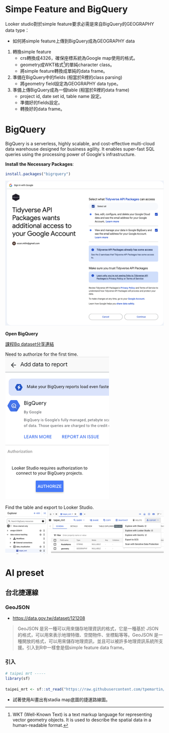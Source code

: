 # Simpe Feature and BigQuery

Looker studio對於simple feature要求必需是來自BigQuery的GEOGRAPHY data type：

   - 如何將simple feature上傳到BigQuery成為GEOGRAPHY data

1. 轉換simple feature
   - crs轉換成4326，確保座標系統為Google map使用的格式。
   - geometry成WKT格式[^1]的單純character class。
   - 將simple feature轉換成單純的data frame。
2. 準備在BigQuery中的fields (相當於R裡的class parsing)
   - 將geometry field設定為GEOGRAPHY data type。
3. 準備上傳BigQuery成為一個table (相當於R裡的data frame)  
   - project id, date set id, table name 設定。
   - 準備好的fields設定。
   - 轉換好的data frame。


# BigQuery

BigQuery is a serverless, highly scalable, and cost-effective multi-cloud data warehouse designed for business agility. It enables super-fast SQL queries using the processing power of Google's infrastructure.

**Install the Necessary Packages**:
   
   ```r
   install.packages("bigrquery")
   ```

![](../img/2024-12-11-09-24-24.png)

**Open BigQuery**

[課程Bq dataset分享連結](https://console.cloud.google.com/bigquery?ws=!1m4!1m3!3m2!1sdata-science-teaching!2sdata_visualization)

Need to authorize for the first time.  
![](../img/2024-12-11-09-32-40.png)

Find the table and export to Looker Studio.  
![](../img/2024-12-11-09-56-20.png)

# AI preset

## 台北捷運線

### GeoJSON

  - <https://data.gov.tw/dataset/121208>

> GeoJSON 是另一種可以用來儲存地理資訊的格式，它是一種基於 JSON 的格式，可以用來表示地理特徵、空間物件、坐標點等等。GeoJSON 是一種開放的格式，可以用來儲存地理資訊，並且可以被許多地理資訊系統所支援。引入到R中一樣會是個simple feature data frame。

### 引入

```r
# taipei mrt -----
library(sf)

taipei_mrt <- sf::st_read("https://raw.githubusercontent.com/tpemartin/113-1-data-visualization/refs/heads/main/public-data/TpeMRTRoutes_TWD97_%E8%87%BA%E5%8C%97%E9%83%BD%E6%9C%83%E5%8D%80%E5%A4%A7%E7%9C%BE%E6%8D%B7%E9%81%8B%E7%B3%BB%E7%B5%B1%E8%B7%AF%E7%B6%B2%E5%9C%96-121208.json")
```

  - 試著使用AI畫出有stadia map底圖的捷運路線圖。
  



[^1]: WKT (Well-Known Text) is a text markup language for representing vector geometry objects. It is used to describe the spatial data in a human-readable format.